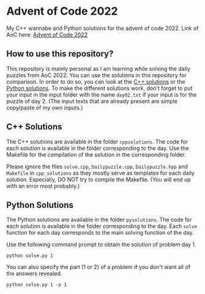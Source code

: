 # Advent of Code 2022
My C++ wannabe and Python solutions for the advent of code 2022. 
Link of AoC here: [Advent of Code 2022](https://adventofcode.com/2022/)

## How to use this repository? 
This repository is mainly personal as I am learning while solving the daily puzzles from AoC 2022. You can use the solutions in this repository for comparison. 
In order to do so, you can look at the [C++ solutions](#c-solutions) or the [Python solutions](#python-solutions). 
To make the different solutions work, don't forget to put your input in the input folder with the name `day02.txt` if your input is for the puzzle of day 2. (The input texts that are already present are simple copy/paste of my own inputs.)

## C++ Solutions 
The C++ solutions are available in the folder `cppsolutions`. The code for each solution is available in the folder corresponding to the day. Use the Makefile for the compilation of the solution in the corresponding folder. 

Please ignore the files `solve.cpp`, `Dailypuzzle.cpp`, `Dailypuzzle.hpp` and `Makefile` in `cpp_solutions` as they mostly serve as templates for each daily solution. Especially, DO NOT try to compile the Makefile. (You will end up with an error most probably.)

## Python Solutions 
The Python solutions are available in the folder `pysolutions`. The code for each solution is available in the folder corresponding to the day. Each `solve` function for each day corresponds to 
the main solving function of the day. 

Use the following command prompt to obtain the solution of problem day 1. 
```
python solve.py 1 
``` 
You can also specify the part (1 or 2) of a problem if you don't want all of the answers revealed. 
```
python solve.py 1 -p 1
``` 

